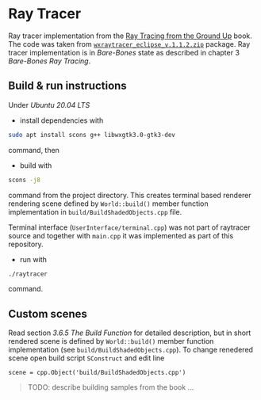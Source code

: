 # Ray Tracer

Ray tracer implementation from the [Ray Tracing from the Ground Up](http://www.raytracegroundup.com/index.html) book. The code was taken from [`wxraytracer_eclipse_v.1.1.2.zip`](http://www.raytracegroundup.com/downloads/wxraytracer_eclipse_v.1.1.2.zip) package. Ray tracer implementation is in *Bare-Bones* state as described in chapter 3 *Bare-Bones Ray Tracing*. 

## Build & run instructions

Under *Ubuntu 20.04 LTS*

- install dependencies with

```bash
sudo apt install scons g++ libwxgtk3.0-gtk3-dev
```

command, then

- build with

```bash
scons -j8
```

command from the project directory. This creates terminal based renderer rendering scene defined by `World::build()` member function implementation in `build/BuildShadedObjects.cpp` file. 

Terminal interface (`UserInterface/terminal.cpp`) was not part of raytracer source and together with `main.cpp` it was implemented as part of this repository.

- run with

```bash
./raytracer
```

command.

## Custom scenes

Read section *3.6.5 The Build Function* for detailed description, but in short rendered scene is defined by `World::build()` member function implementation (see `build/BuildShadedObjects.cpp`). To change renedered scene open build script `SConstruct` and edit line

```
scene = cpp.Object('build/BuildShadedObjects.cpp')
```

> TODO: describe building samples from the book ...
